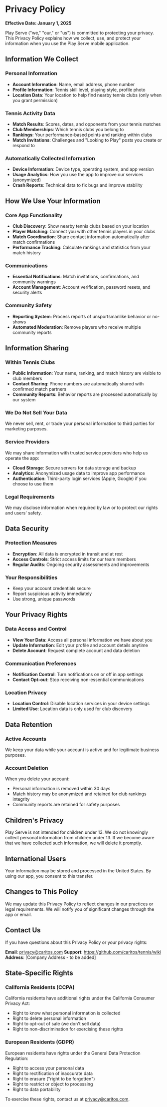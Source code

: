 # Privacy Policy

**Effective Date: January 1, 2025**

Play Serve ("we," "our," or "us") is committed to protecting your privacy. This Privacy Policy explains how we collect, use, and protect your information when you use the Play Serve mobile application.

## Information We Collect

### Personal Information
- **Account Information**: Name, email address, phone number
- **Profile Information**: Tennis skill level, playing style, profile photo
- **Location Data**: Your location to help find nearby tennis clubs (only when you grant permission)

### Tennis Activity Data
- **Match Results**: Scores, dates, and opponents from your tennis matches
- **Club Memberships**: Which tennis clubs you belong to
- **Rankings**: Your performance-based points and ranking within clubs
- **Match Invitations**: Challenges and "Looking to Play" posts you create or respond to

### Automatically Collected Information
- **Device Information**: Device type, operating system, and app version
- **Usage Analytics**: How you use the app to improve our services (anonymized)
- **Crash Reports**: Technical data to fix bugs and improve stability

## How We Use Your Information

### Core App Functionality
- **Club Discovery**: Show nearby tennis clubs based on your location
- **Player Matching**: Connect you with other tennis players in your clubs
- **Match Coordination**: Share contact information automatically after match confirmations
- **Performance Tracking**: Calculate rankings and statistics from your match history

### Communications
- **Essential Notifications**: Match invitations, confirmations, and community warnings
- **Account Management**: Account verification, password resets, and security alerts

### Community Safety
- **Reporting System**: Process reports of unsportsmanlike behavior or no-shows
- **Automated Moderation**: Remove players who receive multiple community reports

## Information Sharing

### Within Tennis Clubs
- **Public Information**: Your name, ranking, and match history are visible to club members
- **Contact Sharing**: Phone numbers are automatically shared with confirmed match partners
- **Community Reports**: Behavior reports are processed automatically by our system

### We Do Not Sell Your Data
We never sell, rent, or trade your personal information to third parties for marketing purposes.

### Service Providers
We may share information with trusted service providers who help us operate the app:
- **Cloud Storage**: Secure servers for data storage and backup
- **Analytics**: Anonymized usage data to improve app performance
- **Authentication**: Third-party login services (Apple, Google) if you choose to use them

### Legal Requirements
We may disclose information when required by law or to protect our rights and users' safety.

## Data Security

### Protection Measures
- **Encryption**: All data is encrypted in transit and at rest
- **Access Controls**: Strict access limits for our team members
- **Regular Audits**: Ongoing security assessments and improvements

### Your Responsibilities
- Keep your account credentials secure
- Report suspicious activity immediately
- Use strong, unique passwords

## Your Privacy Rights

### Data Access and Control
- **View Your Data**: Access all personal information we have about you
- **Update Information**: Edit your profile and account details anytime
- **Delete Account**: Request complete account and data deletion

### Communication Preferences
- **Notification Control**: Turn notifications on or off in app settings
- **Contact Opt-out**: Stop receiving non-essential communications

### Location Privacy
- **Location Control**: Disable location services in your device settings
- **Limited Use**: Location data is only used for club discovery

## Data Retention

### Active Accounts
We keep your data while your account is active and for legitimate business purposes.

### Account Deletion
When you delete your account:
- Personal information is removed within 30 days
- Match history may be anonymized and retained for club rankings integrity
- Community reports are retained for safety purposes

## Children's Privacy

Play Serve is not intended for children under 13. We do not knowingly collect personal information from children under 13. If we become aware that we have collected such information, we will delete it promptly.

## International Users

Your information may be stored and processed in the United States. By using our app, you consent to this transfer.

## Changes to This Policy

We may update this Privacy Policy to reflect changes in our practices or legal requirements. We will notify you of significant changes through the app or email.

## Contact Us

If you have questions about this Privacy Policy or your privacy rights:

**Email**: privacy@caritos.com
**Support**: https://github.com/caritos/tennis/wiki
**Address**: [Company Address - to be added]

## State-Specific Rights

### California Residents (CCPA)
California residents have additional rights under the California Consumer Privacy Act:
- Right to know what personal information is collected
- Right to delete personal information
- Right to opt-out of sale (we don't sell data)
- Right to non-discrimination for exercising these rights

### European Residents (GDPR)
European residents have rights under the General Data Protection Regulation:
- Right to access your personal data
- Right to rectification of inaccurate data
- Right to erasure ("right to be forgotten")
- Right to restrict or object to processing
- Right to data portability

To exercise these rights, contact us at privacy@caritos.com.